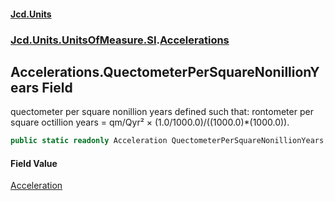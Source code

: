 #### [Jcd.Units](index.md 'index')
### [Jcd.Units.UnitsOfMeasure.SI](Jcd.Units.UnitsOfMeasure.SI.md 'Jcd.Units.UnitsOfMeasure.SI').[Accelerations](Accelerations.md 'Jcd.Units.UnitsOfMeasure.SI.Accelerations')

## Accelerations.QuectometerPerSquareNonillionYears Field

quectometer per square nonillion years defined such that: rontometer per square octillion years = qm/Qyr² × (1.0/1000.0)/((1000.0)*(1000.0)).

```csharp
public static readonly Acceleration QuectometerPerSquareNonillionYears;
```

#### Field Value
[Acceleration](Acceleration.md 'Jcd.Units.UnitTypes.Acceleration')